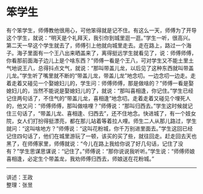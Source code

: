 # 笨学生

有个笨学生，师傅教他很用心，可他笨得就是记不住。有这么一天，师傅为了开导这个学生，就说：“明天是个礼拜天，我引你到城里逛一逛。”学生一听，很高兴。第二天一早这个学生就去了，师傅引上他就向城里走去。走在路上，路过一个海子。海子里面有一个王八出来晒盖来了，离得挺远学生就看见了，说：师傅师傅，你看那前面海子边儿上是个啥东西？”师傅一看是个王八，可对学生又不能土里土气地说王八，总得抖点文气，就说：“那叫带盖儿龙，以后见了这种东西就叫带盖儿龙。”学生听了嘴里就不断的“带盖儿龙，带盖儿龙”地念叨。一边念叨一边走。走着走着又碰见一个娶媳妇儿的，学生问：师傅师傅，那是做啥的？”师傅一看是娶媳妇儿的，当然不能说是娶媳妇儿的了，就说：“那叫喜相逢，你记住。”学生已经记住两句话了，不住气的“带盖儿龙，喜相逢”地念叨。走着走着又碰见个埋死人的，他又问：“师傅师傅，那叫做啥哩？”师傅说：“那叫归西去。”学生这时候就记住三句话了，“带盖儿龙、喜相逢、归西去”，还不住地念。快进城了，有一个妓女院，女人们打扮得挺漂亮，都在那儿站着等着拉人哩。师生二人从那儿路过，学生就问：“这叫啥地方？”师傅说：“这叫花粉城，你千万别进里面去。”学生这回已经记住四句话了，他们在城里游玩了一顿，该买的买了些，就往回走。赶走回去天也黑了，在师傅家里，师傅就说：“今儿在路上我给你说了好几句话，记住了没有？”学生思谋思谋说：“记住了。”师傅说：“那你说说我听听。”学生说：“师傅师娘喜相逢，必定生个带盖龙，我劝师傅归西去，师娘送在花粉城。”

---

讲述：王政  
整理：张昱
